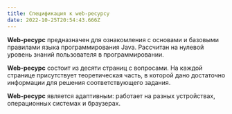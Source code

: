 ```yaml
---
title: Спецификация к web-ресурсу
date: 2022-10-25T20:54:43.666Z
---
```

 **Web-ресурс** предназначен для ознакомления с основами и базовыми правилами языка программирования Java. Рассчитан на нулевой уровень знаний пользователя в программировании.

 **Web-ресурс** состоит из десяти страниц с вопросами. На каждой странице присутствует теоретическая часть, в которой дано достаточно информации для решения соответствующего задания.

 **Web-ресурс** является адаптивным: работает на разных устройствах, операционных системах и браузерах.